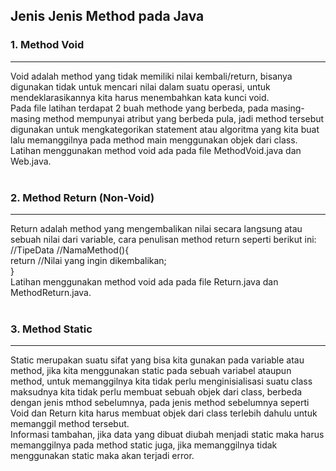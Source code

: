 ## Jenis Jenis Method pada Java

### 1. Method Void
<hr>
Void adalah method yang tidak memiliki nilai kembali/return, bisanya digunakan tidak untuk mencari nilai dalam suatu operasi, untuk mendeklarasikannya kita harus menembahkan kata kunci void. <br />
Pada file latihan terdapat 2 buah methode yang berbeda, pada masing-masing method mempunyai atribut yang berbeda pula, jadi method tersebut digunakan untuk mengkategorikan statement atau algoritma yang kita buat lalu memanggilnya pada method main menggunakan objek dari class. <br />
Latihan menggunakan method void ada pada file MethodVoid.java dan Web.java. <br /><br />

### 2. Method Return (Non-Void)
<hr>
Return adalah method yang mengembalikan nilai secara langsung atau sebuah nilai dari variable, cara penulisan method return seperti berikut ini: <br />
//TipeData //NamaMethod(){ <br />
  return //Nilai yang ingin dikembalikan; <br />
} <br />
Latihan menggunakan method void ada pada file Return.java dan MethodReturn.java. <br /><br />

### 3. Method Static
<hr>
Static merupakan suatu sifat yang bisa kita gunakan pada variable atau method, jika kita menggunakan static pada sebuah variabel ataupun method, untuk memanggilnya kita tidak perlu menginisialisasi suatu class maksudnya kita tidak perlu membuat sebuah objek dari class, berbeda dengan jenis mthod sebelumnya, pada jenis method sebelumnya seperti Void dan Return kita harus membuat objek dari class terlebih dahulu untuk memanggil method tersebut. <br />
Informasi tambahan, jika data yang dibuat diubah menjadi static maka harus memanggilnya pada method static juga, jika memanggilnya tidak menggunakan static maka akan terjadi error. <br /><br />